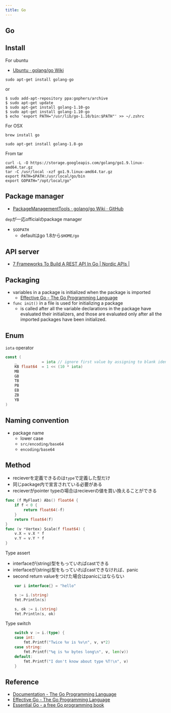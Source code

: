 ```yaml
---
title: Go
---
```


## Go

## Install
For ubuntu
* [Ubuntu · golang/go Wiki](https://github.com/golang/go/wiki/Ubuntu)

```
sudo apt-get install golang-go
```

or

```
$ sudo add-apt-repository ppa:gophers/archive
$ sudo apt-get update
$ sudo apt-get install golang-1.10-go
$ sudo apt-get install golang-1.10-go
$ echo 'export PATH="/usr/lib/go-1.10/bin:$PATH"' >> ~/.zshrc
```


For OSX

```
brew install go
```

```
sudo apt-get install golang-1.8-go
```

From tar

```
curl -L -O https://storage.googleapis.com/golang/go1.9.linux-amd64.tar.gz
tar -C /usr/local -xzf go1.9.linux-amd64.tar.gz
export PATH=$PATH:/usr/local/go/bin
export GOPATH="/opt/local/go"
```

## Package manager
* [PackageManagementTools · golang/go Wiki · GitHub](https://github.com/golang/go/wiki/PackageManagementTools)

`dep`が一応officialのpackage manager

* `$GOPATH`
    * defaultはgo 1.8から`$HOME/go`


## API server
* [7 Frameworks To Build A REST API In Go | Nordic APIs |](https://nordicapis.com/7-frameworks-to-build-a-rest-api-in-go/)

## Packaging
* variables in a package is initialized when the package is imported
    * [Effective Go - The Go Programming Language](https://golang.org/doc/effective_go.html#init)
* `func init()` in a file is used for initializing a package
    * is called after all the variable declarations in the package have evaluated their initializers, and those are evaluated only after all the imported packages have been initialized.


## Enum
`iota` operator

```go
const (
    _           = iota // ignore first value by assigning to blank identifier
    KB float64  = 1 << (10 * iota)
    MB
    GB
    TB
    PB
    EB
    ZB
    YB
)
```

## Naming convention
* package name
    * lower case
    * `src/encoding/base64`
    * `encoding/base64`

## Method
* recieverを定義できるのは`type`で定義した型だけ
* 同じpackage内で宣言されている必要がある
* recieverがpointer typeの場合はrecieverの値を買い換えることができる

```go
func (f MyFloat) Abs() float64 {
	if f < 0 {
		return float64(-f)
	}
	return float64(f)
}
func (v *Vertex) Scale(f float64) {
	v.X = v.X * f
	v.Y = v.Y * f
}
```

Type assert

* interfaceが(string)型をもっていればcastできる
* interfaceが(string)型をもっていればcastできなければ、panic
* second return valueをつけた場合はpanicにはならない

```go
	var i interface{} = "hello"

	s := i.(string)
	fmt.Println(s)

	s, ok := i.(string)
	fmt.Println(s, ok)
```
Type switch

```go
	switch v := i.(type) {
	case int:
		fmt.Printf("Twice %v is %v\n", v, v*2)
	case string:
		fmt.Printf("%q is %v bytes long\n", v, len(v))
	default:
		fmt.Printf("I don't know about type %T!\n", v)
	}
```


## Reference
* [Documentation - The Go Programming Language](https://golang.org/doc/)
* [Effective Go - The Go Programming Language](https://golang.org/doc/effective_go.html)
* [Essential Go - a free Go programming book](http://www.programming-books.io/essential/go/)
